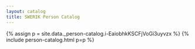```yaml
---
layout: catalog
title: SWERIK Person Catalog
---
```

{% assign p = site.data._person-catalog.i-EaiobhkKSCFjVoGi3uyvzx %}
{% include person-catalog.html p=p %}

